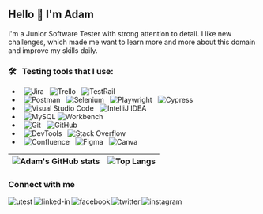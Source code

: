 ## Hello 👋 I'm Adam

I'm a Junior Software Tester with strong attention to detail. I like new challenges, which made me want to learn more and more about this domain and improve my skills daily.

### 🛠 &nbsp; Testing tools that I use:

- &nbsp; ![Jira](https://img.shields.io/badge/-Jira-0A1A2F?style=flat&logo=jira&logoColor=00d8fd)
  &nbsp; ![Trello](https://img.shields.io/badge/-Trello-0A1A2F?style=flat&logo=trello&logoColor=00d8fd)
  &nbsp; ![TestRail](https://img.shields.io/badge/-TestRail-0A1A2F?style=flat&logo=testrail&logoColor=00d8fd)
- &nbsp; ![Postman](https://img.shields.io/badge/-Postman-0A1A2F?style=flat&logo=postman&logoColor=00d8fd)
  &nbsp; ![Selenium](https://img.shields.io/badge/-Selenium-0A1A2F?style=flat&logo=selenium&logoColor=00d8fd)
  &nbsp; ![Playwright](https://img.shields.io/badge/-Playwright-0A1A2F?style=flat&logo=playwright&logoColor=00d8fd)
  &nbsp; ![Cypress](https://img.shields.io/badge/-Cypress-0A1A2F?style=flat&logo=cypress&logoColor=00d8fd)
- &nbsp; ![Visual Studio Code](https://img.shields.io/badge/-Visual%20Studio%20Code-0A1A2F?style=flat&logo=visual-studio-code&logoColor=007ACC)
  &nbsp; ![IntelliJ IDEA](https://img.shields.io/badge/-IntelliJ%20IDEA-0A1A2F?style=flat&logo=intelliJ-idea&logoColor=007ACC)
- &nbsp; ![MySQL](https://img.shields.io/badge/-MySQL-0A1A2F?style=flat&logo=mysql&logoColor=00d8fd)
  ![Workbench](https://img.shields.io/badge/-Workbench-0A1A2F?style=flat&logo=workbench)
- &nbsp; ![Git](https://img.shields.io/badge/-Git-0A1A2F?style=flat&logo=git)
  &nbsp; ![GitHub](https://img.shields.io/badge/-GitHub-0A1A2F?style=flat&logo=github)
- &nbsp; ![DevTools](https://img.shields.io/badge/-DevTools-0A1A2F?style=flat&logo=devtools)
  &nbsp; ![Stack Overflow](https://img.shields.io/badge/-Stack%20Overflow-0A1A2F?style=flat&logo=stackoverflow)
- &nbsp; ![Confluence](https://img.shields.io/badge/-Confluence-0A1A2F?style=flat&logo=confluence)
  &nbsp; ![Figma](https://img.shields.io/badge/-Figma-0A1A2F?style=flat&logo=figma)
  &nbsp; ![Canva](https://img.shields.io/badge/-Canva-0A1A2F?style=flat&logo=canva)

| ![Adam's GitHub stats](https://github-readme-stats.vercel.app/api?username=adamcegielka&show_icons=true&theme=dark&count_private=true&bg_color=0d1117&hide_border=true) | ![Top Langs](https://github-readme-stats.vercel.app/api/top-langs/?username=adamcegielka&layout=compact&theme=dark&count_private=true&bg_color=0d1117&hide_border=true) |
| ------------- | ------------- |

### Connect with me

[<img align="left" alt="utest" src="https://img.shields.io/badge/utest-%23009EC2.svg?&style=for-the-badge&logo=utest&logoColor=white" />](https://www.utest.com/profile/AdamCegielka/about)
[<img align="left" alt="linked-in" src="https://img.shields.io/badge/linkedin-%230077B5.svg?&style=for-the-badge&logo=linkedin&logoColor=white" />](https://www.linkedin.com/in/adam-cegielka)
[<img align="left" alt="facebook" src="https://img.shields.io/badge/facebook-%231877F2.svg?&style=for-the-badge&logo=facebook&logoColor=white" />](https://www.facebook.com/adam.cegielka/)
[<img align="left" alt="twitter" src="https://img.shields.io/badge/twitter-%231DA1F2.svg?&style=for-the-badge&logo=twitter&logoColor=white" />](https://twitter.com/AdahoGlide)
[<img align="left" alt="instagram" src="https://img.shields.io/badge/instagram-%238A3AB9.svg?&style=for-the-badge&logo=instagram&logoColor=white" />](https://www.instagram.com/go_off_trip/)
